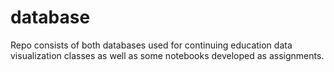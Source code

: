 # database
Repo consists of both databases used for continuing education data visualization classes as well as some notebooks developed as assignments.
